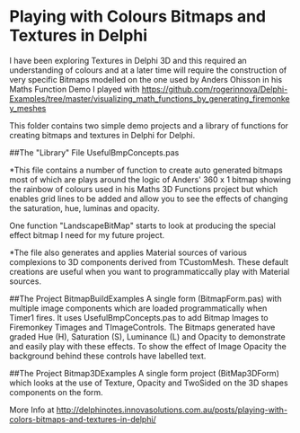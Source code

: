 # Playing with Colours Bitmaps and Textures in Delphi

I have been exploring Textures in Delphi 3D and this required an understanding of colours and at a later time will require the construction of very specific Bitmaps modelled on the one used by Anders Ohisson in his Maths Function Demo I played with
https://github.com/rogerinnova/Delphi-Examples/tree/master/visualizing_math_functions_by_generating_firemonkey_meshes

This folder contains two simple demo projects and a library of functions for creating bitmaps and textures in Delphi for Delphi.


##The "Library" File UsefulBmpConcepts.pas 

*This file contains a number of function to create auto generated bitmaps most of which are plays around the logic of Anders' 360 x 1 bitmap showing the rainbow of colours used in his Maths 3D Functions project but which enables grid lines to be added and allow you to see the effects of changing the saturation, hue, luminas  and opacity.

One function "LandscapeBitMap" starts to look at producing the special effect bitmap I need for my future project.

*The file also generates and applies Material sources of various complexions to 3D components derived from TCustomMesh. These default creations are useful when you want to programmaticcally play with Material sources.

##The Project BitmapBuildExamples
A single form (BitmapForm.pas) with multiple image components which are loaded programmatically  when Timer1 fires. It uses UsefulBmpConcepts.pas to add Bitmap Images to Firemonkey Timages and TImageControls. The Bitmaps generated have graded  Hue (H), Saturation (S), Luminance (L) and Opacity to demonstrate and easily play with these effects. To show the effect of Image Opacity the background behind these controls have labelled text.

##The Project Bitmap3DExamples
A single form project (BitMap3DForm) which looks at the use of Texture, Opacity and TwoSided on the 3D shapes components on the form.

More Info at http://delphinotes.innovasolutions.com.au/posts/playing-with-colors-bitmaps-and-textures-in-delphi/
